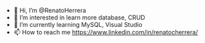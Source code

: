 - 👋 Hi, I’m @RenatoHerrera
- 👀 I’m interested in learn more database, CRUD
- 🌱 I’m currently learning MySQL, Visual Studio
- 📫 How to reach me https://www.linkedin.com/in/renatocherrera/

<!---
RenatoHerrera/RenatoHerrera is a ✨ special ✨ repository because its `README.md` (this file) appears on your GitHub profile.
You can click the Preview link to take a look at your changes.
--->
